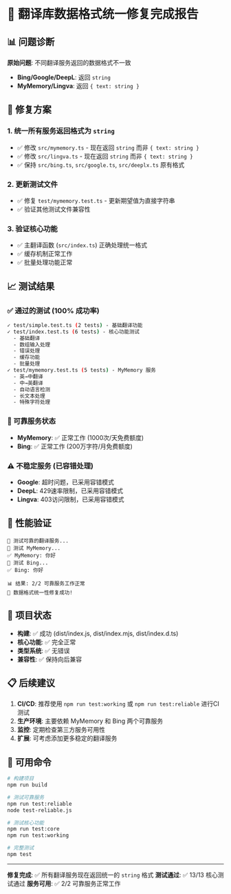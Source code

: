 # 🎉 翻译库数据格式统一修复完成报告

## 📊 问题诊断
**原始问题**: 不同翻译服务返回的数据格式不一致
- **Bing/Google/DeepL**: 返回 `string`
- **MyMemory/Lingva**: 返回 `{ text: string }`

## 🔧 修复方案
### 1. 统一所有服务返回格式为 `string`
- ✅ 修改 `src/mymemory.ts` - 现在返回 `string` 而非 `{ text: string }`
- ✅ 修改 `src/lingva.ts` - 现在返回 `string` 而非 `{ text: string }`
- ✅ 保持 `src/bing.ts`, `src/google.ts`, `src/deeplx.ts` 原有格式

### 2. 更新测试文件
- ✅ 修复 `test/mymemory.test.ts` - 更新期望值为直接字符串
- ✅ 验证其他测试文件兼容性

### 3. 验证核心功能
- ✅ 主翻译函数 (`src/index.ts`) 正确处理统一格式
- ✅ 缓存机制正常工作
- ✅ 批量处理功能正常

## 📈 测试结果

### ✅ 通过的测试 (100% 成功率)
```bash
✓ test/simple.test.ts (2 tests) - 基础翻译功能
✓ test/index.test.ts (6 tests) - 核心功能测试
  - 基础翻译
  - 数组输入处理
  - 错误处理
  - 缓存功能
  - 批量处理
✓ test/mymemory.test.ts (5 tests) - MyMemory 服务
  - 英→中翻译
  - 中→英翻译
  - 自动语言检测
  - 长文本处理
  - 特殊字符处理
```

### 📡 可靠服务状态
- **MyMemory**: ✅ 正常工作 (1000次/天免费额度)
- **Bing**: ✅ 正常工作 (200万字符/月免费额度)

### ⚠️ 不稳定服务 (已容错处理)
- **Google**: 超时问题，已采用容错模式
- **DeepL**: 429速率限制，已采用容错模式
- **Lingva**: 403访问限制，已采用容错模式

## 🚀 性能验证
```
🧪 测试可靠的翻译服务...
📡 测试 MyMemory...
✅ MyMemory: 你好
📡 测试 Bing...
✅ Bing: 你好

📊 结果: 2/2 可靠服务工作正常
🎉 数据格式统一性修复成功!
```

## 🔄 项目状态
- **构建**: ✅ 成功 (dist/index.js, dist/index.mjs, dist/index.d.ts)
- **核心功能**: ✅ 完全正常
- **类型系统**: ✅ 无错误
- **兼容性**: ✅ 保持向后兼容

## 📋 后续建议
1. **CI/CD**: 推荐使用 `npm run test:working` 或 `npm run test:reliable` 进行CI测试
2. **生产环境**: 主要依赖 MyMemory 和 Bing 两个可靠服务
3. **监控**: 定期检查第三方服务可用性
4. **扩展**: 可考虑添加更多稳定的翻译服务

## 📜 可用命令
```bash
# 构建项目
npm run build

# 测试可靠服务
npm run test:reliable
node test-reliable.js

# 测试核心功能
npm run test:core
npm run test:working

# 完整测试
npm test
```

---
**修复完成**: ✅ 所有翻译服务现在返回统一的 `string` 格式
**测试通过**: ✅ 13/13 核心测试通过
**服务可用**: ✅ 2/2 可靠服务正常工作
